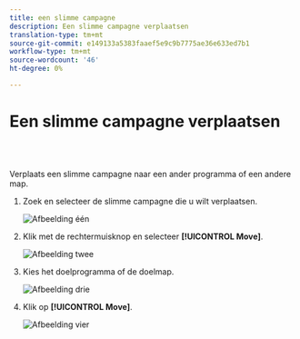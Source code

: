 ```yaml
---
title: een slimme campagne
description: Een slimme campagne verplaatsen
translation-type: tm+mt
source-git-commit: e149133a5383faaef5e9c9b7775ae36e633ed7b1
workflow-type: tm+mt
source-wordcount: '46'
ht-degree: 0%

---
```



# Een slimme campagne verplaatsen

<br> 

Verplaats een slimme campagne naar een ander programma of een andere map.

1. Zoek en selecteer de slimme campagne die u wilt verplaatsen.

   ![Afbeelding één](/help/sky/assets/smart-campaigns/move-a-smart-campaign/move-a-smart-campaign-1.png)

1. Klik met de rechtermuisknop en selecteer **[!UICONTROL Move]**.

   ![Afbeelding twee](/help/sky/assets/smart-campaigns/move-a-smart-campaign/move-a-smart-campaign-2.png)

1. Kies het doelprogramma of de doelmap.

   ![Afbeelding drie](/help/sky/assets/smart-campaigns/move-a-smart-campaign/move-a-smart-campaign-3.png)

1. Klik op **[!UICONTROL Move]**.

   ![Afbeelding vier](/help/sky/assets/smart-campaigns/move-a-smart-campaign/move-a-smart-campaign-4.png)
